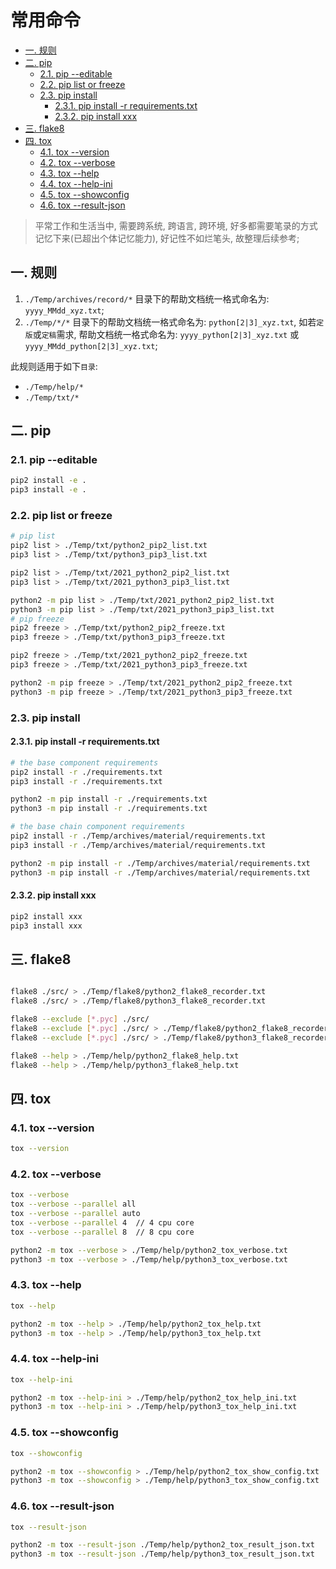 # 常用命令

- [一. 规则](#一-规则)
- [二. pip](#二-pip)
  - [2.1. pip --editable](#21-pip---editable)
  - [2.2. pip list or freeze](#22-pip-list-or-freeze)
  - [2.3. pip install](#23-pip-install)
    - [2.3.1. pip install -r requirements.txt](#231-pip-install--r-requirementstxt)
    - [2.3.2. pip install xxx](#232-pip-install-xxx)
- [三. flake8](#三-flake8)
- [四. tox](#四-tox)
  - [4.1. tox --version](#41-tox---version)
  - [4.2. tox --verbose](#42-tox---verbose)
  - [4.3. tox --help](#43-tox---help)
  - [4.4. tox --help-ini](#44-tox---help-ini)
  - [4.5. tox --showconfig](#45-tox---showconfig)
  - [4.6. tox --result-json](#46-tox---result-json)

> 平常工作和生活当中, 需要跨系统, 跨语言, 跨环境, 好多都需要笔录的方式记忆下来(已超出个体记忆能力), 好记性不如烂笔头, 故整理后续参考;

## 一. 规则

1. `./Temp/archives/record/*` 目录下的帮助文档统一格式命名为: `yyyy_MMdd_xyz.txt`;
2. `./Temp/*/*` 目录下的帮助文档统一格式命名为: `python[2|3]_xyz.txt`, 如若`定版`或`定稿`需求, 帮助文档统一格式命名为: `yyyy_python[2|3]_xyz.txt` 或 `yyyy_MMdd_python[2|3]_xyz.txt`;

此规则适用于如下`目录`:

- `./Temp/help/*`
- `./Temp/txt/*`

## 二. pip

### 2.1. pip --editable

```bash
pip2 install -e .
pip3 install -e .
```

### 2.2. pip list or freeze

```bash
# pip list
pip2 list > ./Temp/txt/python2_pip2_list.txt
pip3 list > ./Temp/txt/python3_pip3_list.txt

pip2 list > ./Temp/txt/2021_python2_pip2_list.txt
pip3 list > ./Temp/txt/2021_python3_pip3_list.txt

python2 -m pip list > ./Temp/txt/2021_python2_pip2_list.txt
python3 -m pip list > ./Temp/txt/2021_python3_pip3_list.txt
# pip freeze
pip2 freeze > ./Temp/txt/python2_pip2_freeze.txt
pip3 freeze > ./Temp/txt/python3_pip3_freeze.txt

pip2 freeze > ./Temp/txt/2021_python2_pip2_freeze.txt
pip3 freeze > ./Temp/txt/2021_python3_pip3_freeze.txt

python2 -m pip freeze > ./Temp/txt/2021_python2_pip2_freeze.txt
python3 -m pip freeze > ./Temp/txt/2021_python3_pip3_freeze.txt
```

### 2.3. pip install

#### 2.3.1. pip install -r requirements.txt

```bash
# the base component requirements
pip2 install -r ./requirements.txt
pip3 install -r ./requirements.txt

python2 -m pip install -r ./requirements.txt
python3 -m pip install -r ./requirements.txt

# the base chain component requirements
pip2 install -r ./Temp/archives/material/requirements.txt
pip3 install -r ./Temp/archives/material/requirements.txt

python2 -m pip install -r ./Temp/archives/material/requirements.txt
python3 -m pip install -r ./Temp/archives/material/requirements.txt
```

#### 2.3.2. pip install xxx

```bash
pip2 install xxx
pip3 install xxx
```

## 三. flake8

```bash

flake8 ./src/ > ./Temp/flake8/python2_flake8_recorder.txt
flake8 ./src/ > ./Temp/flake8/python3_flake8_recorder.txt

flake8 --exclude [*.pyc] ./src/
flake8 --exclude [*.pyc] ./src/ > ./Temp/flake8/python2_flake8_recorder.txt
flake8 --exclude [*.pyc] ./src/ > ./Temp/flake8/python3_flake8_recorder.txt

flake8 --help > ./Temp/help/python2_flake8_help.txt
flake8 --help > ./Temp/help/python3_flake8_help.txt
```

## 四. tox

### 4.1. tox --version

```bash
tox --version
```

### 4.2. tox --verbose

```bash
tox --verbose
tox --verbose --parallel all
tox --verbose --parallel auto
tox --verbose --parallel 4  // 4 cpu core
tox --verbose --parallel 8  // 8 cpu core

python2 -m tox --verbose > ./Temp/help/python2_tox_verbose.txt
python3 -m tox --verbose > ./Temp/help/python3_tox_verbose.txt
```

### 4.3. tox --help

```bash
tox --help

python2 -m tox --help > ./Temp/help/python2_tox_help.txt
python3 -m tox --help > ./Temp/help/python3_tox_help.txt
```

### 4.4. tox --help-ini

```bash
tox --help-ini

python2 -m tox --help-ini > ./Temp/help/python2_tox_help_ini.txt
python3 -m tox --help-ini > ./Temp/help/python3_tox_help_ini.txt
```

### 4.5. tox --showconfig

```bash
tox --showconfig

python2 -m tox --showconfig > ./Temp/help/python2_tox_show_config.txt
python3 -m tox --showconfig > ./Temp/help/python3_tox_show_config.txt
```

### 4.6. tox --result-json

```bash
tox --result-json

python2 -m tox --result-json ./Temp/help/python2_tox_result_json.txt
python3 -m tox --result-json ./Temp/help/python3_tox_result_json.txt
```
